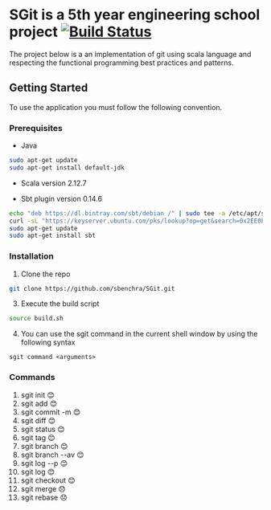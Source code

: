 # SGit is a 5th year engineering school project [![Build Status](https://travis-ci.com/sbenchra/SGit.svg?token=Qy2HXJgdLDwGvabDRcAG&branch=master)](https://travis-ci.com/sbenchra/SGit)

The project below is  a an implementation of git using scala language and respecting the functional programming best practices and patterns.


<!-- GETTING STARTED -->
## Getting Started

To use the application you must follow the following convention.

### Prerequisites



* Java

```sh
sudo apt-get update
sudo apt-get install default-jdk
```
* Scala version 2.12.7

* Sbt plugin version 0.14.6
```sh
echo "deb https://dl.bintray.com/sbt/debian /" | sudo tee -a /etc/apt/sources.list.d/sbt.list
curl -sL "https://keyserver.ubuntu.com/pks/lookup?op=get&search=0x2EE0EA64E40A89B84B2DF73499E82A75642AC823" | sudo apt-key add
sudo apt-get update
sudo apt-get install sbt
```

### Installation

1. Clone the repo
```sh
git clone https://github.com/sbenchra/SGit.git
```
3. Execute the build script
```sh
source build.sh
```
4. You can use the sgit command in the current shell window by using the following syntax
```
sgit command <arguments>
```
### Commands

1.  sgit init :blush:
2.  sgit add <files names> :blush:
3.  sgit commit -m <message> :blush:
4.  sgit diff :blush:
5.  sgit status :blush:
6.  sgit tag <tagname> :blush:
7.  sgit branch <branchname> :blush:
8.  sgit branch --av :blush:
9.  sgit log --p :blush:
10. sgit log :blush:
11. sgit checkout <tagname branchname commitSha1> :blush:
12. sgit merge :disappointed:
13. sgit rebase :disappointed:






